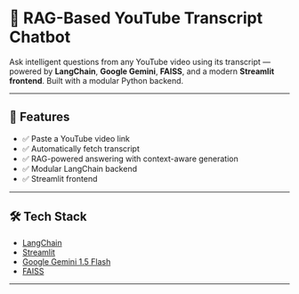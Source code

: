# 🤖 RAG-Based YouTube Transcript Chatbot

Ask intelligent questions from any YouTube video using its transcript — powered by **LangChain**, **Google Gemini**, **FAISS**, and a modern **Streamlit frontend**. Built with a modular Python backend.

---

## 🎯 Features

- ✅ Paste a YouTube video link
- ✅ Automatically fetch transcript
- ✅ RAG-powered answering with context-aware generation
- ✅ Modular LangChain backend
- ✅ Streamlit frontend


---

## 🛠️ Tech Stack

- [LangChain](https://www.langchain.com/)
- [Streamlit](https://streamlit.io/)
- [Google Gemini 1.5 Flash](https://ai.google.dev/)
- [FAISS](https://github.com/facebookresearch/faiss)

---


